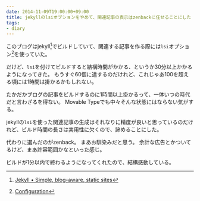 ```yaml
---
date: 2014-11-09T19:00:00+09:00
title: jekyllのlsiオプションをやめて、関連記事の表示はzenbackに任せることにした
tags: 
- diary
---
```

このブログはjekyll[^1]でビルドしていて、関連する記事を作る際には`lsi`オプション[^2]を使っていた。

だけど、`lsi`を付けてビルドすると結構時間がかかる、というか30分以上かかるようになってきた。
もうすぐ60個に達するのだけれど、これじゃあ100を超える頃には1時間は掛かるかもしれない。

たかだかブログの記事をビルドするのに1時間以上掛かるって、一体いつの時代だと言わざるを得ない。
Movable Typeでも中々そんな状態にはならない気がする。

jekyllの`lsi`を使った関連記事の生成はそれなりに精度が良いと思っているのだけれど、ビルド時間の長さは実用性に欠くので、諦めることにした。

代わりに選んだのがzenback。
まあお馴染みだと思う。
余計な広告とかついてるけど、まあ許容範囲かなといった感じ。

ビルドが1分以内で終わるようになってくれたので、結構感動している。

[^1]: [Jekyll • Simple, blog-aware, static sites](http://jekyllrb.com/)
[^2]: [Configuration](http://jekyllrb.com/docs/configuration/)
